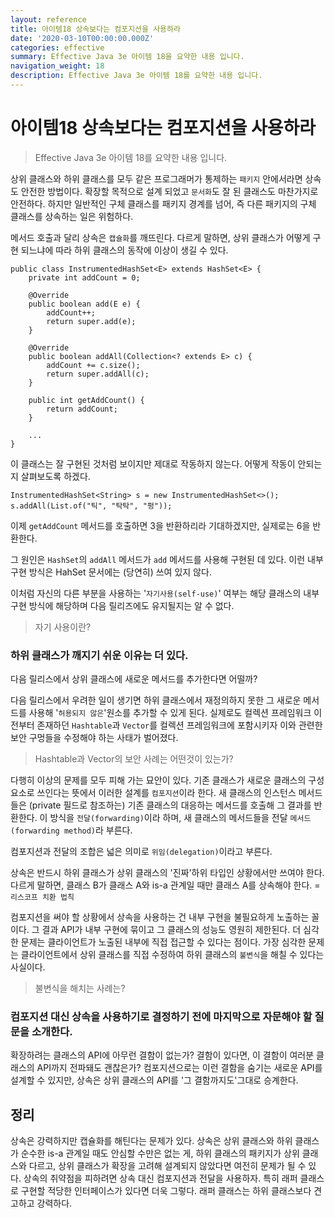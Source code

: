 ```yaml
---
layout: reference
title: 아이템18 상속보다는 컴포지션을 사용하라
date: '2020-03-10T00:00:00.000Z'
categories: effective
summary: Effective Java 3e 아이템 18을 요약한 내용 입니다.
navigation_weight: 18
description: Effective Java 3e 아이템 18를 요약한 내용 입니다.
---
```


# 아이템18 상속보다는 컴포지션을 사용하라

> Effective Java 3e 아이템 18를 요약한 내용 입니다.

상위 클래스와 하위 클래스를 모두 같은 프로그래머가 통제하는 `패키지` 안에서라면 상속도 안전한 방법이다. 확장할 목적으로 설계 되었고 `문서화`도 잘 된 클래스도 마찬가지로 안전하다. 하지만 일반적인 구체 클래스를 패키지 경계를 넘어, 즉 다른 패키지의 구체 클래스를 상속하는 일은 위험하다.

메서드 호출과 달리 상속은 `캡슐화`를 깨뜨린다. 다르게 말하면, 상위 클래스가 어떻게 구현 되느냐에 따라 하위 클래스의 동작에 이상이 생길 수 있다.

```text
public class InstrumentedHashSet<E> extends HashSet<E> {
    private int addCount = 0;

    @Override
    public boolean add(E e) {
        addCount++;
        return super.add(e);
    }

    @Override
    public boolean addAll(Collection<? extends E> c) {
        addCount += c.size();
        return super.addAll(c);
    }

    public int getAddCount() { 
        return addCount;
    }

    ...
}
```

이 클래스는 잘 구현된 것처럼 보이지만 제대로 작동하지 않는다. 어떻게 작동이 안되는지 살펴보도록 하겠다.

```text
InstrumentedHashSet<String> s = new InstrumentedHashSet<>();
s.addAll(List.of("틱", "탁탁", "펑"));
```

이제 `getAddCount` 메서드를 호출하면 3을 반환하리라 기대하겠지만, 실제로는 6을 반환한다.

그 원인은 `HashSet`의 `addAll` 메서드가 `add` 메서드를 사용해 구현된 데 있다. 이런 내부 구현 방식은 HahSet 문서에는 \(당연히\) 쓰여 있지 않다.

이처럼 자신의 다른 부분을 사용하는 '`자기사용(self-use)`' 여부는 해당 클래스의 내부 구현 방식에 해당하며 다음 릴리즈에도 유지될지는 알 수 없다.

> 자기 사용이란?

### 하위 클래스가 깨지기 쉬운 이유는 더 있다.

다음 릴리스에서 상위 클래스에 새로운 메서드를 추가한다면 어떨까?

다음 릴리스에서 우려한 일이 생기면 하위 클래스에서 재정의하지 못한 그 새로운 메서드를 사용해 '`허용되지 않은`'원소를 추가할 수 있게 된다. 실제로도 컬렉션 프레임워크 이전부터 존재하던 `Hashtable`과 `Vector`를 컬렉션 프레임워크에 포함시키자 이와 관련한 보안 구멍들을 수정해야 하는 사태가 벌어졌다.

> Hashtable과 Vector의 보안 사례는 어떤것이 있는가?

다행히 이상의 문제를 모두 피해 가는 묘안이 있다. 기존 클래스가 새로운 클래스의 구성 요소로 쓰인다는 뜻에서 이러한 설계를 `컴포지션`이라 한다. 새 클래스의 인스턴스 메서드들은 \(private 필드로 참조하는\) 기존 클래스의 대응하는 메서드를 호출해 그 결과를 반환한다. 이 방식을 `전달(forwarding)`이라 하며, 새 클래스의 메서드들을 전달 `메서드(forwarding method)`라 부른다.

컴포지션과 전달의 조합은 넓은 의미로 `위임(delegation)`이라고 부른다.

상속은 반드시 하위 클래스가 상위 클래스의 '진짜'하위 타입인 상황에서만 쓰여야 한다. 다르게 말하면, 클래스 B가 클래스 A와 is-a 관계일 때만 클래스 A를 상속해야 한다. = `리스코프 치환 법칙`

컴포지션을 써야 할 상황에서 상속을 사용하는 건 내부 구현을 불필요하게 노출하는 꼴이다. 그 결과 API가 내부 구현에 묶이고 그 클래스의 성능도 영원히 제한된다. 더 심각한 문제는 클라이언트가 노출된 내부에 직접 접근할 수 있다는 점이다. 가장 심각한 문제는 클라이언트에서 상위 클래스를 직접 수정하여 하위 클래스의 `불변식`을 해칠 수 있다는 사실이다.

> 불변식을 해치는 사례는?

### 컴포지션 대신 상속을 사용하기로 결정하기 전에 마지막으로 자문해야 할 질문을 소개한다.

확장하려는 클래스의 API에 아무런 결함이 없는가? 결함이 있다면, 이 결함이 여러분 클래스의 API까지 전파돼도 괜찮은가? 컴포지션으로는 이런 결함을 숨기는 새로운 API를 설계할 수 있지만, 상속은 상위 클래스의 API를 '그 결함까지도'그대로 승계한다.

## 정리

상속은 강력하지만 캡슐화를 해틴다는 문제가 있다. 상속은 상위 클래스와 하위 클래스가 순수한 is-a 관계일 때도 안심할 수만은 없는 게, 하위 클래스의 패키지가 상위 클래스와 다르고, 상위 클래스가 확장을 고려해 설계되지 않았다면 여전히 문제가 될 수 있다. 상속의 취약점을 피하려면 상속 대신 컴포지션과 전달을 사용하자. 특히 래퍼 클래스로 구현할 적당한 인터페이스가 있다면 더욱 그렇다. 래퍼 클래스는 하위 클래스보다 견고하고 강력하다.

